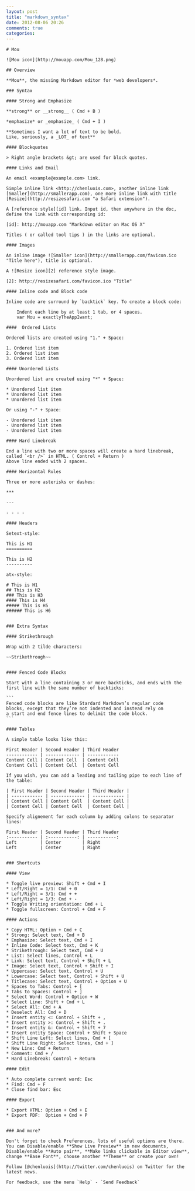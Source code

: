 ```yaml
---
layout: post
title: "markdown_syntax"
date: 2012-08-06 20:26
comments: true
categories:
---
```

    # Mou
    
    ![Mou icon](http://mouapp.com/Mou_128.png)
    
    ## Overview
    
    **Mou**, the missing Markdown editor for *web developers*.
    
    ### Syntax
    
    #### Strong and Emphasize 
    
    **strong** or __strong__ ( Cmd + B )
    
    *emphasize* or _emphasize_ ( Cmd + I )
    
    **Sometimes I want a lot of text to be bold.
    Like, seriously, a _LOT_ of text**
    
    #### Blockquotes
    
    > Right angle brackets &gt; are used for block quotes.
    
    #### Links and Email
    
    An email <example@example.com> link.
    
    Simple inline link <http://chenluois.com>, another inline link [Smaller](http://smallerapp.com), one more inline link with title [Resize](http://resizesafari.com "a Safari extension").
    
    A [reference style][id] link. Input id, then anywhere in the doc, define the link with corresponding id:
    
    [id]: http://mouapp.com "Markdown editor on Mac OS X"
    
    Titles ( or called tool tips ) in the links are optional.
    
    #### Images
    
    An inline image ![Smaller icon](http://smallerapp.com/favicon.ico "Title here"), title is optional.
    
    A ![Resize icon][2] reference style image.
    
    [2]: http://resizesafari.com/favicon.ico "Title"
    
    #### Inline code and Block code
    
    Inline code are surround by `backtick` key. To create a block code:
    
    	Indent each line by at least 1 tab, or 4 spaces.
        var Mou = exactlyTheAppIwant; 
    
    ####  Ordered Lists
    
    Ordered lists are created using "1." + Space:
    
    1. Ordered list item
    2. Ordered list item
    3. Ordered list item
    
    #### Unordered Lists
    
    Unordered list are created using "*" + Space:
    
    * Unordered list item
    * Unordered list item
    * Unordered list item 
    
    Or using "-" + Space:
    
    - Unordered list item
    - Unordered list item
    - Unordered list item
    
    #### Hard Linebreak
    
    End a line with two or more spaces will create a hard linebreak, called `<br />` in HTML. ( Control + Return )  
    Above line ended with 2 spaces.
    
    #### Horizontal Rules
    
    Three or more asterisks or dashes:
    
    ***
    
    ---
    
    - - - -
    
    #### Headers
    
    Setext-style:
    
    This is H1
    ==========
    
    This is H2
    ----------
    
    atx-style:
    
    # This is H1
    ## This is H2
    ### This is H3
    #### This is H4
    ##### This is H5
    ###### This is H6
    
    
    ### Extra Syntax
    
    #### Strikethrough
    
    Wrap with 2 tilde characters:
    
    ~~Strikethrough~~
    
    
    #### Fenced Code Blocks
    
    Start with a line containing 3 or more backticks, and ends with the first line with the same number of backticks:
    
    ```
    Fenced code blocks are like Stardard Markdown’s regular code
    blocks, except that they’re not indented and instead rely on
    a start and end fence lines to delimit the code block.
    ```
    
    #### Tables
    
    A simple table looks like this:
    
    First Header | Second Header | Third Header
    ------------ | ------------- | ------------
    Content Cell | Content Cell  | Content Cell
    Content Cell | Content Cell  | Content Cell
    
    If you wish, you can add a leading and tailing pipe to each line of the table:
    
    | First Header | Second Header | Third Header |
    | ------------ | ------------- | ------------ |
    | Content Cell | Content Cell  | Content Cell |
    | Content Cell | Content Cell  | Content Cell |
    
    Specify alignement for each column by adding colons to separator lines:
    
    First Header | Second Header | Third Header
    :----------- | :-----------: | -----------:
    Left         | Center        | Right
    Left         | Center        | Right
    
    
    ### Shortcuts
    
    #### View
    
    * Toggle live preview: Shift + Cmd + I
    * Left/Right = 1/1: Cmd + 0
    * Left/Right = 3/1: Cmd + +
    * Left/Right = 1/3: Cmd + -
    * Toggle Writing orientation: Cmd + L
    * Toggle fullscreen: Control + Cmd + F
    
    #### Actions
    
    * Copy HTML: Option + Cmd + C
    * Strong: Select text, Cmd + B
    * Emphasize: Select text, Cmd + I
    * Inline Code: Select text, Cmd + K
    * Strikethrough: Select text, Cmd + U
    * List: Select lines, Control + L
    * Link: Select text, Control + Shift + L
    * Image: Select text, Control + Shift + I
    * Uppercase: Select text, Control + U
    * Lowercase: Select text, Control + Shift + U
    * Titlecase: Select text, Control + Option + U
    * Spaces to Tabs: Control + [
    * Tabs to Spaces: Control + ]
    * Select Word: Control + Option + W
    * Select Line: Shift + Cmd + L
    * Select All: Cmd + A
    * Deselect All: Cmd + D
    * Insert entity <: Control + Shift + ,
    * Insert entity >: Control + Shift + .
    * Insert entity &: Control + Shift + 7
    * Insert entity Space: Control + Shift + Space
    * Shift Line Left: Select lines, Cmd + [
    * Shift Line Right: Select lines, Cmd + ]
    * New Line: Cmd + Return
    * Comment: Cmd + /
    * Hard Linebreak: Control + Return
    
    #### Edit
    
    * Auto complete current word: Esc
    * Find: Cmd + F
    * Close find bar: Esc
    
    #### Export
    
    * Export HTML: Option + Cmd + E
    * Export PDF:  Option + Cmd + P
    
    
    ### And more?
    
    Don't forget to check Preferences, lots of useful options are there. You can Disable/enable **Show Live Preview** in new documents, Disable/enable **Auto pair**, **Make links clickable in Editor view**, change **Base Font**, choose another **Theme** or create your own!
    
    Follow [@chenluois](http://twitter.com/chenluois) on Twitter for the latest news.
    
    For feedback, use the menu `Help` - `Send Feedback`
